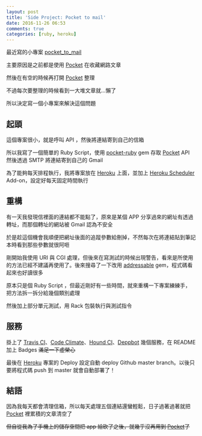 ```yaml
---
layout: post
title: 'Side Project: Pocket to mail'
date: 2016-11-26 06:53
comments: true
categories: [ruby, heroku]
---
```

最近寫的小專案 [pocket_to_mail](https://github.com/timfanda35/pocket_to_mail)

主要原因是之前都是使用 [Pocket][pocket] 在收藏網路文章

然後在有空的時候再打開 [Pocket][pocket] 整理

不過每次要整理的時候看到一大堆文章就...懶了

所以決定寫一個小專案來解決這個問題

<!--more-->

## 起頭

這個專案很小，就是呼叫 API ，然後將連結寄到自己的信箱

所以我寫了一個簡單的 Ruby Script，使用 [pocket-ruby][pocket-ruby] gem 存取 [Pocket][pocket] API 然後透過 SMTP 將連結寄到自己的 Gmail

為了能夠每天排程執行，我將專案放在 [Heroku][heroku] 上面，並加上 [Heroku Scheduler][heroku_scheduler] Add-on，設定好每天固定時間執行

## 重構

有一天我發現信裡面的連結都不能點了，原來是某個 APP 分享過來的網址有透過轉址，而那個轉址的網站被 Gmail 認為不安全

於是趁這個機會我順便把網址後面的追蹤參數給刪掉，不然每次在將連結貼到筆記本時看到那些參數就很阿咂

剛開始我使用 URI 與 CGI 處理，但後來在寫測試的時候出現警告，看來是所使用的方法已經不建議再使用了。後來搜尋了一下改用 [addressable][addressable] gem，程式碼看起來也好讀很多

原本只是個 Ruby Script ，但最近剛好有一些時間，就來重構一下專案練練手，把方法拆一拆分給幾個類別處理

然後加上部分單元測試，用 Rack 包裝執行與測試指令

## 服務

掛上了 [Travis CI][travis_ci]、[Code Climate][code_climate]、[Hound CI][hound_ci]、[Deppbot][deppbot] 幾個服務，在 README 加上 Badges ~~滿足一下虛榮心~~

最後在 [Heroku][heroku] 專案的 Deploy 設定自動 deploy Github master branch。以後只要將程式碼 push 到 master 就會自動部署了！

## 結語

因為我每天都會清理信箱，所以每天處理五個連結還蠻輕鬆，日子過著過著就把 [Pocket][pocket] 裡累積的文章清空了

~~但自從我為了手機上的儲存空間把 app 給砍了之後，就幾乎沒再用到 [Pocket][pocket]了~~

[pocket]: https://getpocket.com/
[pocket-ruby]: https://github.com/turadg/pocket-ruby
[heroku]: https://www.heroku.com/
[heroku_scheduler]: https://devcenter.heroku.com/articles/scheduler
[addressable]: https://github.com/sporkmonger/addressable
[travis_ci]: https://travis-ci.org/
[code_climate]:https://codeclimate.com/dashboard
[hound_ci]: https://houndci.com/
[deppbot]: https://www.deppbot.com/